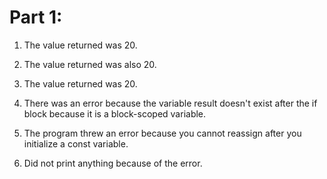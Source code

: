 # Part 1:

1) The value returned was 20.
2) The value returned was also 20.

3) The value returned was 20.
4) There was an error because the variable result doesn't exist after the if block because it is a block-scoped variable.

5) The program threw an error because you cannot reassign after you initialize a const variable.
6) Did not print anything because of the error.